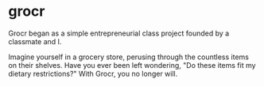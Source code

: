# grocr

Grocr began as a simple entrepreneurial class project founded by a classmate and I.

Imagine yourself in a grocery store, perusing through the countless items on their shelves.
Have you ever been left wondering, "Do these items fit my dietary restrictions?"
With Grocr, you no longer will.
